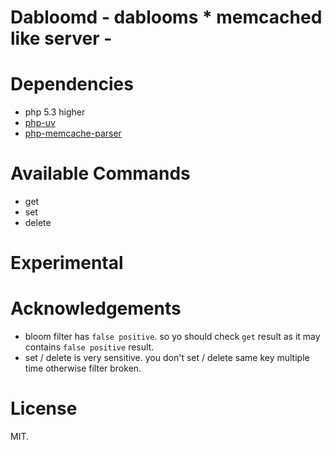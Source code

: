 # Dabloomd - dablooms * memcached like server -

# Dependencies

* php 5.3 higher
* [php-uv](https://github.com/chobie/php-uv)
* [php-memcache-parser](https://github.com/chobie/php-memcacheparser)

# Available Commands

* get
* set
* delete

# Experimental

# Acknowledgements

* bloom filter has `false positive`. so yo should check `get` result as it may contains `false positive` result.
* set / delete is very sensitive. you don't set / delete same key multiple time otherwise filter broken.

# License

MIT.